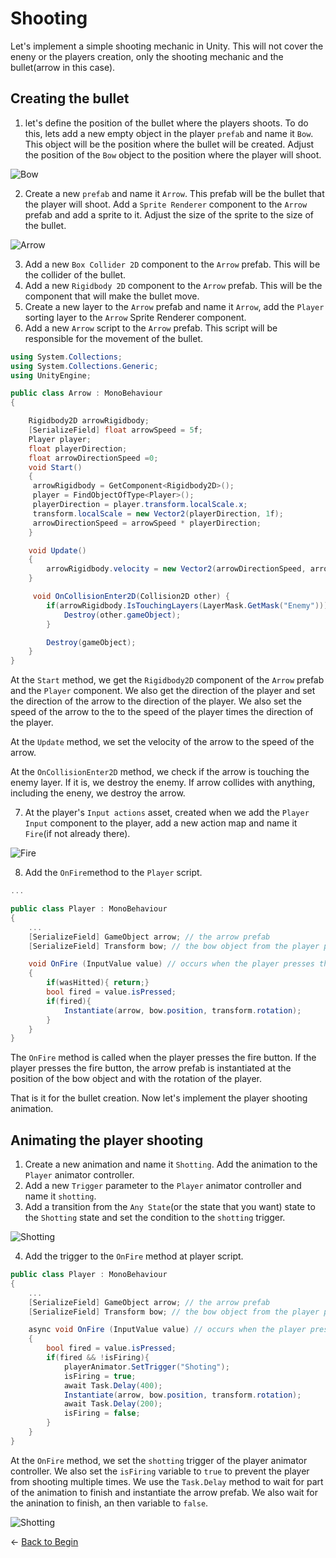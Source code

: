 # Shooting

Let's implement a simple shooting mechanic in Unity. This will not cover the eneny or the players creation, only the shooting mechanic and the bullet(arrow in this case).

## Creating the bullet

1. let's define the position of the bullet where the players shoots.
To do this, lets add a new empty object in the player `prefab` and name it `Bow`. This object will be the position where the bullet will be created. Adjust the position of the `Bow` object to the position where the player will shoot.

![Bow](./assets/players_bow.png)

2. Create a new `prefab` and name it `Arrow`. This prefab will be the bullet that the player will shoot. Add a `Sprite Renderer` component to the `Arrow` prefab and add a sprite to it. Adjust the size of the sprite to the size of the bullet.

![Arrow](./assets/arrow_creation.png)

3. Add a new `Box Collider 2D` component to the `Arrow` prefab. This will be the collider of the bullet.
4. Add a new `Rigidbody 2D` component to the `Arrow` prefab. This will be the component that will make the bullet move.
5. Create a new layer to the `Arrow` prefab and name it `Arrow`, add the `Player` sorting layer to the `Arrow` Sprite Renderer component.
6. Add a new `Arrow` script to the `Arrow` prefab. This script will be responsible for the movement of the bullet.

```csharp
using System.Collections;
using System.Collections.Generic;
using UnityEngine;

public class Arrow : MonoBehaviour
{

    Rigidbody2D arrowRigidbody;
    [SerializeField] float arrowSpeed = 5f;
    Player player;
    float playerDirection;
    float arrowDirectionSpeed =0;
    void Start()
    {
     arrowRigidbody = GetComponent<Rigidbody2D>();  
     player = FindObjectOfType<Player>(); 
     playerDirection = player.transform.localScale.x;
     transform.localScale = new Vector2(playerDirection, 1f);
     arrowDirectionSpeed = arrowSpeed * playerDirection;
    }

    void Update()
    {
        arrowRigidbody.velocity = new Vector2(arrowDirectionSpeed, arrowRigidbody.velocity.y);
    }

     void OnCollisionEnter2D(Collision2D other) {
        if(arrowRigidbody.IsTouchingLayers(LayerMask.GetMask("Enemy"))){
            Destroy(other.gameObject);
        }

        Destroy(gameObject);
    }
}

```

At the `Start` method, we get the `Rigidbody2D` component of the `Arrow` prefab and the `Player` component. We also get the direction of the player and set the direction of the arrow to the direction of the player. We also set the speed of the arrow to the to the speed of the player times the direction of the player. 

At the `Update` method, we set the velocity of the arrow to the speed of the arrow.

At the `OnCollisionEnter2D` method, we check if the arrow is touching the enemy layer. If it is, we destroy the enemy. If arrow collides with anything, including the eneny, we destroy the arrow.

7. At the player's `Input actions` asset, created when we add the `Player Input` component to the player, add a new action map and name it `Fire`(if not already there).

![Fire](./assets/fire_action.png)

8. Add the `OnFire`method to the `Player` script.

```csharp
...

public class Player : MonoBehaviour
{
    ...
    [SerializeField] GameObject arrow; // the arrow prefab
    [SerializeField] Transform bow; // the bow object from the player prefab

    void OnFire (InputValue value) // occurs when the player presses the fire button, this method is comming from the input asset
    {
        if(wasHitted){ return;}
        bool fired = value.isPressed;
        if(fired){
            Instantiate(arrow, bow.position, transform.rotation);
        }
    }
}
```
The `OnFire` method is called when the player presses the fire button. If the player presses the fire button, the arrow prefab is instantiated at the position of the bow object and with the rotation of the player.

That is it for the bullet creation. Now let's implement the player shooting animation.

## Animating the player shooting

1. Create a new animation and name it `Shotting`. Add the animation to the `Player` animator controller.
2. Add a new `Trigger` parameter to the `Player` animator controller and name it `shotting`.
3. Add a transition from the `Any State`(or the state that you want) state to the `Shotting` state and set the condition to the `shotting` trigger.


![Shotting](./assets/shotting_state_player_animator_controller.png)

4. Add the trigger to the `OnFire` method at player script.

```csharp
public class Player : MonoBehaviour
{
    ...
    [SerializeField] GameObject arrow; // the arrow prefab
    [SerializeField] Transform bow; // the bow object from the player prefab

    async void OnFire (InputValue value) // occurs when the player presses the fire button, this method is comming from the inoput
    {
        bool fired = value.isPressed;
        if(fired && !isFiring){
            playerAnimator.SetTrigger("Shoting");
            isFiring = true;
            await Task.Delay(400);
            Instantiate(arrow, bow.position, transform.rotation);
            await Task.Delay(200);
            isFiring = false;
        }
    }
}
```

At the `OnFire` method, we set the `shotting` trigger of the player animator controller. We also set the `isFiring` variable to `true` to prevent the player from shooting multiple times. We use the `Task.Delay` method to wait for part of the animation to finish and instantiate the arrow prefab. We also wait for the anination to finish, an then   variable to `false`.

![Shotting](./assets/shotting_animation.png)

&larr; [Back to Begin](./readme.md)
